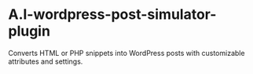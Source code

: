 # A.I-wordpress-post-simulator-plugin
Converts HTML or PHP snippets into WordPress posts with customizable attributes and settings.
